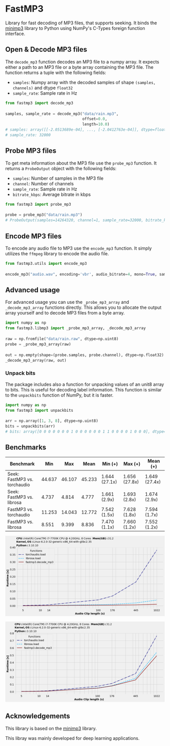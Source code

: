 # FastMP3

Library for fast decoding of MP3 files, that supports seeking. It binds the [minimp3](https://github.com/lieff/minimp3) 
library to Python using NumPy's C-Types foreign function interface.

## Open & Decode MP3 files
The `decode_mp3` function decodes an MP3 file to a numpy array. 
It expects either a path to an MP3 file or a byte array containing the MP3 file. 
The function returns a tuple with the following fields:

* `samples`: Numpy array with the decoded samples of shape `(samples, channels)` and dtype `float32`
* `sample_rate`: Sample rate in Hz

```python
from fastmp3 import decode_mp3

samples, sample_rate = decode_mp3("data/rain.mp3",
                                  offset=0.0,
                                  length=10.0)
# samples: array([[-2.0513689e-04], ..., [-2.0412763e-04]], dtype=float32)
# sample_rate: 32000
```

## Probe MP3 files

To get meta information about the MP3 file use the `probe_mp3` function. It returns a `ProbeOutput` object with the following fields:

- `samples`: Number of samples in the MP3 file
- `channel`: Number of channels
- `sample_rate`: Sample rate in Hz
- `bitrate_kbps`: Average bitrate in kbps

```python
from fastmp3 import probe_mp3

probe = probe_mp3("data/rain.mp3")
# ProbeOutput(samples=14264320, channel=1, sample_rate=32000, bitrate_kbps=40)
```

## Encode MP3 files

To encode any audio file to MP3 use the `encode_mp3` function. It simply utilizes the `ffmpeg` library to encode the audio file.

```python
from fastmp3.utils import encode_mp3

encode_mp3("audio.wav", encoding='vbr', audio_bitrate=4, mono=True, sample_rate=32000)
```


## Advanced usage

For advanced usage you can use the `_probe_mp3_array` and `_decode_mp3_array` functions directly. This allows you to 
allocate the output array yourself and to decode MP3 files from a byte array.

```python
import numpy as np
from fastmp3.libmp3 import _probe_mp3_array, _decode_mp3_array

raw = np.fromfile("data/rain.raw", dtype=np.uint8)
probe = _probe_mp3_array(raw)

out = np.empty(shape=(probe.samples, probe.channel), dtype=np.float32)
_decode_mp3_array(raw, out)
```

### Unpack bits
The package includes also a function for unpacking values of an unit8 array to bits. This is useful for decoding label
information. This function is similar to the `unpackbits` function of NumPy, but it is faster.

```python
import numpy as np
from fastmp3 import unpackbits

arr = np.array([1, 3, 8], dtype=np.uint8)
bits = unpackbits(arr)
# bits: array([0 0 0 0 0 0 0 1 0 0 0 0 0 0 1 1 0 0 0 0 1 0 0 0], dtype=uint8)
```


## Benchmarks
<p align="center">

|                    Benchmark | Min     | Max     | Mean    | Min (+)         | Max (+)         | Mean (+)        |
|------------------------------|---------|---------|---------|-----------------|-----------------|-----------------|
| Seek: FastMP3 vs. torchaudio | 44.637  | 46.107  | 45.233  | 1.644 (27.1x)   | 1.656 (27.8x)   | 1.649 (27.4x)   |
|    Seek: FastMP3 vs. librosa | 4.737   | 4.814   | 4.777   | 1.661 (2.9x)    | 1.693 (2.8x)    | 1.674 (2.9x)    |
|       FastMP3 vs. torchaudio | 11.253  | 14.043  | 12.772  | 7.542 (1.5x)    | 7.628 (1.8x)    | 7.594 (1.7x)    |
|          FastMP3 vs. librosa | 8.551   | 9.399   | 8.836   | 7.470 (1.1x)    | 7.660 (1.2x)    | 7.552 (1.2x)    |

</p>
<p align="center">
    <img  src="benchmark/benchmark_single_seek.png">
</p>

<p align="center">
    <img  src="benchmark/benchmark_single.png">
</p>

## Acknowledgements

This library is based on the [minimp3](https://github.com/lieff/minimp3) library.

This libray was mainly developed for deep learning applications.